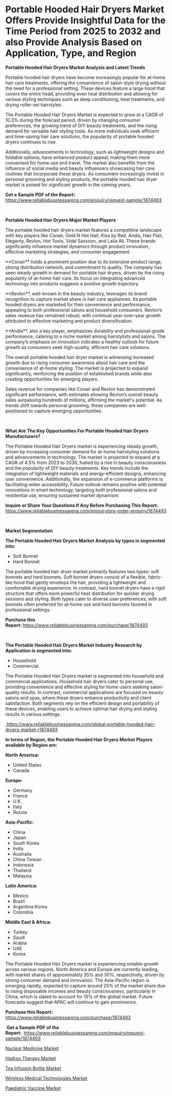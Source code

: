<p><h1>Portable Hooded Hair Dryers Market Offers Provide Insightful Data for the Time Period from 2025 to 2032 and also Provide Analysis Based on Application, Type, and Region</h1></p><p><strong>Portable Hooded Hair Dryers Market Analysis and Latest Trends</strong></p>
<p><p>Portable hooded hair dryers have become increasingly popular for at-home hair care treatments, offering the convenience of salon-style drying without the need for a professional setting. These devices feature a large hood that covers the entire head, providing even heat distribution and allowing for various styling techniques such as deep conditioning, heat treatments, and drying roller-set hairstyles.</p><p>The Portable Hooded Hair Dryers Market is expected to grow at a CAGR of 10.3% during the forecast period, driven by changing consumer preferences, the growing trend of DIY beauty treatments, and the rising demand for versatile hair styling tools. As more individuals seek efficient and time-saving hair care solutions, the popularity of portable hooded dryers continues to rise.</p><p>Additionally, advancements in technology, such as lightweight designs and foldable options, have enhanced product appeal, making them more convenient for home use and travel. The market also benefits from the influence of social media and beauty influencers showcasing hair care routines that incorporate these dryers. As consumers increasingly invest in personal grooming and styling products, the portable hooded hair dryer market is poised for significant growth in the coming years.</p></p>
<p><strong>Get a Sample PDF of the Report:&nbsp;</strong> <a href="https://www.reliablebusinessarena.com/enquiry/request-sample/1874493?utm_campaign=3186&utm_medium=2&utm_source=Github&utm_content=ia&utm_term=05042025&utm_id=portable-hooded-hair-dryers">https://www.reliablebusinessarena.com/enquiry/request-sample/1874493</a></p>
<p>&nbsp;</p>
<p><strong>Portable Hooded Hair Dryers Major Market Players</strong></p>
<p><p>The portable hooded hair dryers market features a competitive landscape with key players like Conair, Gold N Hot Hair, Kiss by Red, Andis, Hair Flair, Eleganty, Revlon, Hot Tools, Vidal Sassoon, and Laila Ali. These brands significantly influence market dynamics through product innovation, effective marketing strategies, and consumer engagement.</p><p>**Conair** holds a prominent position due to its extensive product range, strong distribution network, and commitment to quality. The company has seen steady growth in demand for portable hair dryers, driven by the rising popularity of at-home hair care. Its focus on integrating advanced technology into products suggests a positive growth trajectory.</p><p>**Revlon**, well-known in the beauty industry, leverages its brand recognition to capture market share in hair care appliances. Its portable hooded dryers are marketed for their convenience and performance, appealing to both professional salons and household consumers. Revlon’s sales revenue has remained robust, with continual year-over-year growth attributed to effective marketing and product diversification.</p><p>**Andis**, also a key player, emphasizes durability and professional-grade performance, catering to a niche market among hairstylists and salons. The company’s emphasis on innovation indicates a healthy outlook for future growth as consumers seek high-quality, efficient hair care solutions.</p><p>The overall portable hooded hair dryer market is witnessing increased growth due to rising consumer awareness about hair care and the convenience of at-home styling. The market is projected to expand significantly, reinforcing the position of established brands while also creating opportunities for emerging players.</p><p>Sales revenue for companies like Conair and Revlon has demonstrated significant performance, with estimates showing Revlon’s overall beauty sales surpassing hundreds of millions, affirming the market's potential. As trends shift towards personal grooming, these companies are well-positioned to capture emerging opportunities.</p></p>
<p>&nbsp;</p>
<p><strong>What Are The Key Opportunities For Portable Hooded Hair Dryers Manufacturers?</strong></p>
<p><p>The Portable Hooded Hair Dryers market is experiencing steady growth, driven by increasing consumer demand for at-home hairstyling solutions and advancements in technology. The market is projected to expand at a CAGR of 4.5% from 2023 to 2030, fueled by a rise in beauty consciousness and the popularity of DIY beauty treatments. Key trends include the integration of lightweight materials and energy-efficient designs, enhancing user convenience. Additionally, the expansion of e-commerce platforms is facilitating wider accessibility. Future outlook remains positive with potential innovations in smart technology, targeting both professional salons and residential use, ensuring sustained market dynamism.</p></p>
<p><strong>Inquire or Share Your Questions If Any Before Purchasing This Report:</strong> <a href="https://www.reliablebusinessarena.com/enquiry/pre-order-enquiry/1874493?utm_campaign=3186&utm_medium=2&utm_source=Github&utm_content=ia&utm_term=05042025&utm_id=portable-hooded-hair-dryers">https://www.reliablebusinessarena.com/enquiry/pre-order-enquiry/1874493</a></p>
<p>&nbsp;</p>
<p><strong>Market Segmentation</strong></p>
<p><strong>The Portable Hooded Hair Dryers Market Analysis by types is segmented into:</strong></p>
<p><ul><li>Soft Bonnet</li><li>Hard Bonnet</li></ul></p>
<p><p>The portable hooded hair dryer market primarily features two types: soft bonnets and hard bonnets. Soft bonnet dryers consist of a flexible, fabric-like hood that gently envelops the hair, providing a lightweight and comfortable drying experience. In contrast, hard bonnet dryers have a rigid structure that offers more powerful heat distribution for quicker drying sessions and styling. Both types cater to diverse user preferences, with soft bonnets often preferred for at-home use and hard bonnets favored in professional settings.</p></p>
<p><strong>Purchase this Report:&nbsp;</strong><a href="https://www.reliablebusinessarena.com/purchase/1874493?utm_campaign=3186&utm_medium=2&utm_source=Github&utm_content=ia&utm_term=05042025&utm_id=portable-hooded-hair-dryers">https://www.reliablebusinessarena.com/purchase/1874493</a></p>
<p>&nbsp;</p>
<p><strong>The Portable Hooded Hair Dryers Market Industry Research by Application is segmented into:</strong></p>
<p><ul><li>Household</li><li>Commercial</li></ul></p>
<p><p>The Portable Hooded Hair Dryers market is segmented into household and commercial applications. Household hair dryers cater to personal use, providing convenience and effective styling for home users seeking salon-quality results. In contrast, commercial applications are focused on beauty salons and spas, where these dryers enhance productivity and client satisfaction. Both segments rely on the efficient design and portability of these devices, enabling users to achieve optimal hair drying and styling results in various settings.</p></p>
<p><a href="https://www.reliablebusinessarena.com/global-portable-hooded-hair-dryers-market-r1874493?utm_campaign=3186&utm_medium=2&utm_source=Github&utm_content=ia&utm_term=05042025&utm_id=portable-hooded-hair-dryers">&nbsp;https://www.reliablebusinessarena.com/global-portable-hooded-hair-dryers-market-r1874493</a></p>
<p><strong>In terms of Region, the Portable Hooded Hair Dryers Market Players available by Region are:</strong></p>
<p>
    <p> <strong> North America: </strong>
        <ul>
            <li>United States</li>
            <li>Canada</li>
        </ul>
        </p> 
    <p> <strong> Europe: </strong>
        <ul>
            <li>Germany</li>
            <li>France</li>
            <li>U.K.</li>
            <li>Italy</li>
            <li>Russia</li>
        </ul>
        </p> 
    <p> <strong> Asia-Pacific: </strong>
        <ul>
            <li>China</li>
            <li>Japan</li>
            <li>South Korea</li>
            <li>India</li>
            <li>Australia</li>
            <li>China Taiwan</li>
            <li>Indonesia</li>
            <li>Thailand</li>
            <li>Malaysia</li>
        </ul>
        </p> 
    <p> <strong> Latin America: </strong>
        <ul>
            <li>Mexico</li>
            <li>Brazil</li>
            <li>Argentina Korea</li>
            <li>Colombia</li>
        </ul>
        </p> 
    <p> <strong> Middle East & Africa: </strong>
        <ul>
            <li>Turkey</li>
            <li>Saudi</li>
            <li>Arabia</li>
            <li>UAE</li>
            <li>Korea</li>
        </ul>
    </p>
    </p>
<p><p>The Portable Hooded Hair Dryers market is experiencing notable growth across various regions. North America and Europe are currently leading, with market shares of approximately 35% and 30%, respectively, driven by strong consumer demand and innovation. The Asia-Pacific region is emerging rapidly, expected to capture around 25% of the market share due to rising disposable incomes and beauty consciousness, particularly in China, which is slated to account for 15% of the global market. Future forecasts suggest that APAC will continue to gain prominence.</p></p>
<p><strong>Purchase this Report: </strong><a href="https://www.reliablebusinessarena.com/purchase/1874493?utm_campaign=3186&utm_medium=2&utm_source=Github&utm_content=ia&utm_term=05042025&utm_id=portable-hooded-hair-dryers">https://www.reliablebusinessarena.com/purchase/1874493</a></p>
<p>&nbsp;<strong>Get a Sample PDF of the Report:&nbsp;&nbsp;</strong><a href="https://www.reliablebusinessarena.com/enquiry/request-sample/1874493?utm_campaign=3186&utm_medium=2&utm_source=Github&utm_content=ia&utm_term=05042025&utm_id=portable-hooded-hair-dryers">https://www.reliablebusinessarena.com/enquiry/request-sample/1874493</a></p>
<p><strong></strong></p>
<p><p><a href="https://www.linkedin.com/pulse/explosive-growth-nuclear-medicine-market-global-opportunities-cg20e?utm_campaign=3186&utm_medium=2&utm_source=Github&utm_content=ia&utm_term=05042025&utm_id=portable-hooded-hair-dryers">Nuclear Medicine Market</a></p><p><a href="https://www.linkedin.com/pulse/hadron-therapy-market-dynamics-forecast-2025-2032-71-cagr-idklc?utm_campaign=3186&utm_medium=2&utm_source=Github&utm_content=ia&utm_term=05042025&utm_id=portable-hooded-hair-dryers">Hadron Therapy Market</a></p><p><a href="https://github.com/ancsyanagha/Market-Research-Report-List-1/blob/main/tea-infusion-bottle-market.md?utm_campaign=3186&utm_medium=2&utm_source=Github&utm_content=ia&utm_term=05042025&utm_id=portable-hooded-hair-dryers">Tea Infusion Bottle Market</a></p><p><a href="https://www.linkedin.com/pulse/exploring-wireless-medical-technologies-market-trends-woyvc?utm_campaign=3186&utm_medium=2&utm_source=Github&utm_content=ia&utm_term=05042025&utm_id=portable-hooded-hair-dryers">Wireless Medical Technologies Market</a></p><p><a href="https://www.linkedin.com/pulse/paediatric-vaccine-market-expansion-forecast-47-cagr-from-2025-g9ztc?utm_campaign=3186&utm_medium=2&utm_source=Github&utm_content=ia&utm_term=05042025&utm_id=portable-hooded-hair-dryers">Paediatric Vaccine Market</a></p></p>